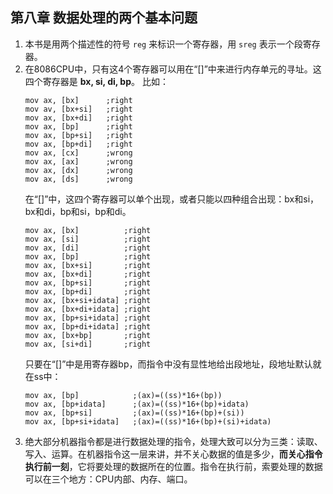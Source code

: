 ## 第八章 数据处理的两个基本问题    
1.  本书是用两个描述性的符号 `reg` 来标识一个寄存器，用 `sreg` 表示一个段寄存器。     
2.  在8086CPU中，只有这4个寄存器可以用在“[]”中来进行内存单元的寻址。这四个寄存器是 __bx, si, di, bp__。 比如：      
    ```
    mov ax, [bx]      ;right
    mov av, [bx+si]   ;right
    mov ax, [bx+di]   ;right
    mov ax, [bp]      ;right
    mov ax, [bp+si]   ;right
    mov ax, [bp+di]   ;right
    mov ax, [cx]      ;wrong
    mov ax, [ax]      ;wrong
    mov ax, [dx]      ;wrong
    mov ax, [ds]      ;wrong
    ```
    在“[]”中，这四个寄存器可以单个出现，或者只能以四种组合出现：bx和si，bx和di，bp和si，bp和di。      
    ```
    mov ax, [bx]          ;right
    mov ax, [si]          ;right
    mov ax, [di]          ;right
    mov ax, [bp]          ;right
    mov ax, [bx+si]       ;right
    mov ax, [bx+di]       ;right
    mov ax, [bp+si]       ;right
    mov ax, [bp+di]       ;right
    mov ax, [bx+si+idata] ;right
    mov ax, [bx+di+idata] ;right
    mov ax, [bp+si+idata] ;right
    mov ax, [bp+di+idata] ;right
    mov ax, [bx+bp]       ;right
    mov ax, [si+di]       ;right
    ```
    只要在“[]”中是用寄存器bp，而指令中没有显性地给出段地址，段地址默认就在ss中：      
    ```
    mov ax, [bp]            ;(ax)=((ss)*16+(bp))
    mov ax, [bp+idata]      ;(ax)=((ss)*16+(bp)+idata)
    mov ax, [bp+si]         ;(ax)=((ss)*16+(bp)+(si))
    mov ax, [bp+si+idata]   ;(ax)=((ss)*16+(bp)+(si)+idata)
    ```
3.  绝大部分机器指令都是进行数据处理的指令，处理大致可以分为三类：读取、写入、运算。在机器指令这一层来讲，并不关心数据的值是多少，__而关心指令执行前一刻__，它将要处理的数据所在的位置。指令在执行前，索要处理的数据可以在三个地方：CPU内部、内存、端口。          
